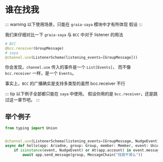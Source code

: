 # 谁在找我

::: warning
以下使用场景，只能在 `graia-saya` 模块中才有所体现
假设
:::

我们来仔细对比一下 `graia-saya` 与 `BCC` 中对于 listener 的用法

``` python
# BCC
@bcc.receiver(GroupMessage)
# saya
@channel.use(ListenerSchema(listening_events=[GroupMessage]))
```

你会发现，`channel.use` 传入的事件是一个 `List[Events]`，
而不像 `bcc.receiver` 一样，是一个 `Events`。

事实上，`BCC` 的广播确实是支持多类型的<Curtain>虽然 bcc.receiver 不行</Curtain>

::: tip
以下例子全部都只能在 `saya` 中使用。
假设你用的是 `bcc.receiver`，还是跳过这一章节吧。
:::

## 举个例子

``` python
from typing import Union


@channel.use(ListenerSchema(listening_events=[GroupMessage, NudgeEvent]))
async def hello(app: Ariadne, group: Group, member: Member, event: Union[GroupMessage, NudgeEvent])
    if isinstance(event, NudgeEvent) or At(app.account) in event.messageChain:
        await app.send_message(group, MessageChain("找我干肾么"))
```

<Loading></Loading>
